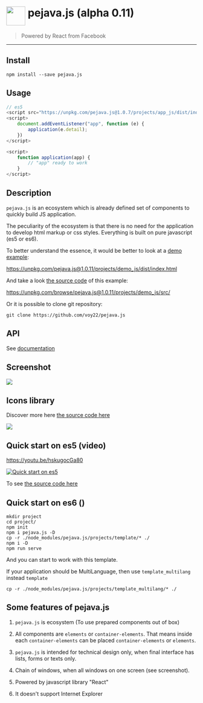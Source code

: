 <h1><img src="https://unpkg.com/pejava.js@1.0.11/media/images/pejava_logo.png" height="50px" style="vertical-align: top"/>
pejava.js (alpha 0.11)</h1>

> Powered by React from Facebook

---

## Install

`npm install --save pejava.js`

## Usage

```js
// es5
<script src="https://unpkg.com/pejava.js@1.0.7/projects/app_js/dist/index.js"></script>
<script>
    document.addEventListener("app", function (e) {
        application(e.detail);
    })
</script>

<script>
    function application(app) {
        // "app" ready to work
    }
</script>
```

## Description

`pejava.js` is an ecosystem which is already defined set 
of components to quickly build JS application.

The peculiarity of the ecosystem is that there is no need for the application to develop html markup or css styles.
Everything is built on pure javascript (es5 or es6).

To better understand the essence, it would be better to look at a
[demo example](https://unpkg.com/pejava.js@1.0.11/projects/demo_js/dist/index.html):

<a href="https://unpkg.com/pejava.js@1.0.11/projects/demo_js/dist/index.html">https://unpkg.com/pejava.js@1.0.11/projects/demo_js/dist/index.html</a>

And take a look [the source code](https://unpkg.com/browse/pejava.js@1.0.11/projects/demo_js/src/) of this example:

<a href="https://unpkg.com/browse/pejava.js@1.0.11/projects/demo_js/src/">https://unpkg.com/browse/pejava.js@1.0.11/projects/demo_js/src/</a>

Or it is possible to clone git repository:

```
git clone https://github.com/voy22/pejava.js
```
## API

See [documentation](https://unpkg.com/pejava.js@1.0.11/doc/index.html)

## Screenshot

<img src="https://unpkg.com/pejava.js@1.0.11/media/images/printscreen.gif" style="max-width: 500px"/>

## Icons library

Discover more here [the source code here](https://unpkg.com/browse/pejava.js@1.0.11/projects/icons/index.html)

<img src="https://unpkg.com/pejava.js@1.0.11/media/images/icons.png" style="max-width: 500px"/>

## Quick start on es5 (video)

https://youtu.be/hskugocGa80

[![Quick start on es5](http://img.youtube.com/vi/hskugocGa80/0.jpg)](http://www.youtube.com/watch?v=hskugocGa80)

To see [the source code here](https://unpkg.com/browse/pejava.js@1.0.11/projects/getstart_js/index.html)

## Quick start on es6 ()
```
mkdir project
cd project/
npm init
npm i pejava.js -D
cp -r ./node_modules/pejava.js/projects/template/* ./
npm i -D
npm run serve
```
And you can start to work with this template.

If your application should be MultiLanguage, then use ```template_multilang```
instead ```template```

```
cp -r ./node_modules/pejava.js/projects/template_multilang/* ./
```

## Some features of pejava.js

1) `pejava.js` is ecosystem (To use prepared components out of box)

2) All components are `elements` or `container-elements`. That means inside each `container-elements` can be placed `container-elements` or `elements`.

3) `pejava.js` is intended for technical design only, when final interface has lists, forms or texts only.

4) Chain of windows, when all windows on one screen (see screenshot).

5) Powered by javascript library "React"

6) It doesn't support Internet Explorer
